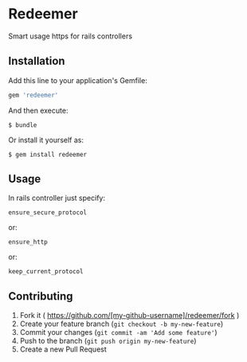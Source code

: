 # Redeemer

Smart usage https for rails controllers

## Installation

Add this line to your application's Gemfile:

```ruby
gem 'redeemer'
```

And then execute:

    $ bundle

Or install it yourself as:

    $ gem install redeemer

## Usage

In rails controller just specify:

    ensure_secure_protocol

or:

    ensure_http

or:

    keep_current_protocol

## Contributing

1. Fork it ( https://github.com/[my-github-username]/redeemer/fork )
2. Create your feature branch (`git checkout -b my-new-feature`)
3. Commit your changes (`git commit -am 'Add some feature'`)
4. Push to the branch (`git push origin my-new-feature`)
5. Create a new Pull Request
